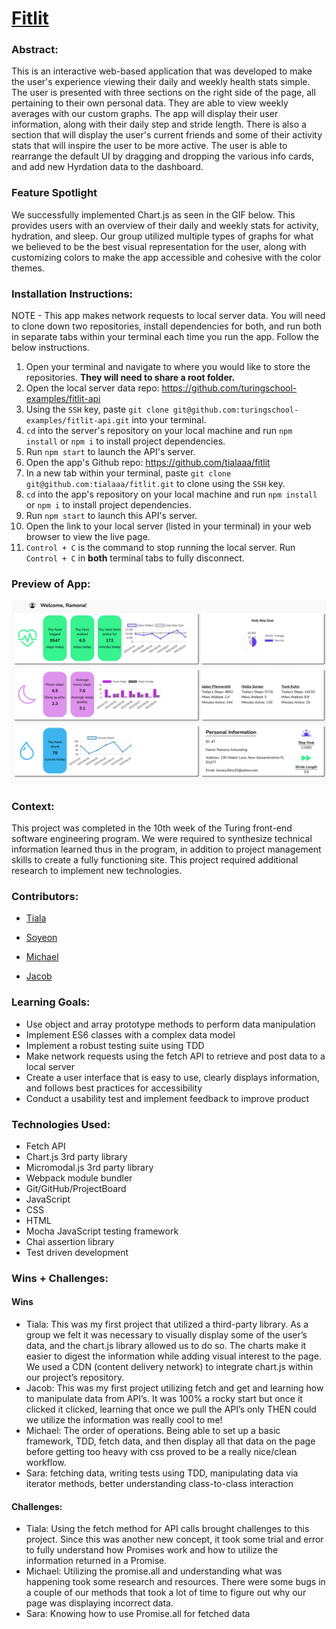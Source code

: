 # [Fitlit](https://github.com/tialaaa/fitlit)


### Abstract:
This is an interactive web-based application that was developed to make the user's experience viewing their daily and weekly health stats simple. The user is presented with three sections on the right side of the page, all pertaining to their own personal data. They are able to view weekly averages with our custom graphs. The app will display their user information, along with their daily step and stride length. There is also a section that will display the user's current friends and some of their activity stats that will inspire the user to be more active. The user is able to rearrange the default UI by dragging and dropping the various info cards, and add new Hyrdation data to the dashboard.


### Feature Spotlight
We successfully implemented Chart.js as seen in the GIF below. This provides users with an overview of their daily and weekly stats for activity, hydration, and sleep. Our group utilized multiple types of graphs for what we believed to be the best visual representation for the user, along with customizing colors to make the app accessible and cohesive with the color themes.


### Installation Instructions:
NOTE - This app makes network requests to local server data. You will need to clone down two repositories, install dependencies for both, and run both in separate tabs within your terminal each time you run the app. Follow the below instructions.

1. Open your terminal and navigate to where you would like to store the repositories. **They will need to share a root folder.**
2. Open the local server data repo: https://github.com/turingschool-examples/fitlit-api
3. Using the `SSH` key, paste `git clone git@github.com:turingschool-examples/fitlit-api.git` into your terminal.
4. `cd` into the server's repository on your local machine and run `npm install` or `npm i` to install project dependencies.
5. Run `npm start` to launch the API's server.
6. Open the app's Github repo: https://github.com/tialaaa/fitlit
7. In a new tab within your terminal, paste `git clone git@github.com:tialaaa/fitlit.git` to clone using the `SSH` key. 
8. `cd` into the app's repository on your local machine and run `npm install` or `npm i` to install project dependencies.
9. Run `npm start` to launch this API's server.
10. Open the link to your local server (listed in your terminal) in your web browser to view the live page.
11. `Control + C` is the command to stop running the local server. Run `Control + C` in **both** terminal tabs to fully disconnect.


### Preview of App:

![App Preview](./src/images/app-preview.png)

### Context:


This project was completed in the 10th week of the Turing front-end software engineering program. We were required to synthesize technical information learned thus in the program, in addition to project management skills to create a fully functioning site. This project required additional research to implement new technologies.


### Contributors:


- [Tiala](https://github.com/tialaaa)


- [Soyeon](https://github.com/soy-park)


- [Michael](https://github.com/mrlobatoman)


- [Jacob](https://github.com/JacobMacFarlane)


### Learning Goals:


- Use object and array prototype methods to perform data manipulation
- Implement ES6 classes with a complex data model
- Implement a robust testing suite using TDD
- Make network requests using the fetch API to retrieve and post data to a local server
- Create a user interface that is easy to use, clearly displays information, and follows best practices for accessibility
- Conduct a usability test and implement feedback to improve product


### Technologies Used:
- Fetch API
- Chart.js 3rd party library
- Micromodal.js 3rd party library
- Webpack module bundler
- Git/GitHub/ProjectBoard
- JavaScript
- CSS
- HTML
- Mocha JavaScript testing framework
- Chai assertion library
- Test driven development


### Wins + Challenges:


#### Wins
- Tiala: This was my first project that utilized a third-party library. As a group we felt it was necessary to visually display some of the user’s data, and the chart.js library allowed us to do so. The charts make it easier to digest the information while adding visual interest to the page. We used a CDN (content delivery network) to integrate chart.js within our project’s repository.
- Jacob: This was my first project utilizing fetch and get and learning how to manipulate data from API’s. It was 100% a rocky start but once it clicked it clicked, learning that once we pull the API’s only THEN could we utilize the information was really cool to me!
- Michael: The order of operations. Being able to set up a basic framework, TDD, fetch data, and then display all that data on the page before getting too heavy with css proved to be a really nice/clean workflow. 
- Sara: fetching data, writing tests using TDD, manipulating data via iterator methods, better understanding class-to-class interaction

#### Challenges:
- Tiala: Using the fetch method for API calls brought challenges to this project. Since this was another new concept, it took some trial and error to fully understand how Promises work and how to utilize the information returned in a Promise.
- Michael: Utilizing the promise.all and understanding what was happening took some research and resources. There were some bugs in a couple of our methods that took a lot of time to figure out why our page was displaying incorrect data.
- Sara: Knowing how to use Promise.all for fetched data  
